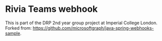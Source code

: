 # Rivia Teams webhook

This is part of the DRP 2nd year group project at Imperial College London.
Forked from: https://github.com/microsoftgraph/java-spring-webhooks-sample.
